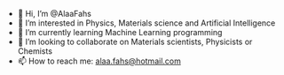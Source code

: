 - 👋 Hi, I’m @AlaaFahs
- 👀 I’m interested in Physics, Materials science and Artificial Intelligence
- 🌱 I’m currently learning Machine Learning programming
- 💞️ I’m looking to collaborate on Materials scientists, Physicists or Chemists
- 📫 How to reach me: alaa.fahs@hotmail.com 

<!---
AlaaFahs/AlaaFahs is a ✨ special ✨ repository because its `README.md` (this file) appears on your GitHub profile.
You can click the Preview link to take a look at your changes.
--->
